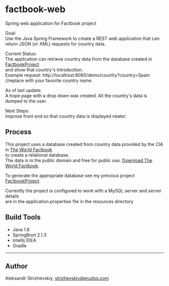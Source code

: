 # factbook-web
Spring web application for Factbook project

Goal:  
Use the Java Spring Framework to create a REST web application that can return JSON (or XML) requests for country data.
 
Current Status:  
The application can retrieve country data from the database created in [FactbookProject](https://github.com/AStrizh/FactbookProject)  
and show that country's Introduction.  
Example request: http://localhost:8080/demo/country?country=Spain  //replace with your favorite country name. 

As of last update:  
A hope page with a drop down was created. All the country's data is dumped to the user.

Next Steps:  
Improve front end so that country data is displayed neater. 


## Process

This project uses a database created from country data provided by the CIA in 
[The World Factbook](https://www.cia.gov/library/publications/the-world-factbook/)  
to create a relational database.  
The data is in the public domain and free for public use.
[Download The World Factbook](https://www.cia.gov/library/publications/download/).  
  
To generate the appropriate database see my previous project 
[FactbookProject](https://github.com/AStrizh/FactbookProject). 

Currently the project is configured to work with a MySQL server and server details  
are in the application.properties file in the resources directory


## Build Tools

- Java 1.8
- SpringBoot 2.1.3 
- Intellij IDEA
- Gradle

---
## Author

Aleksandr Strizhevskiy, strizhevskiy@erudos.com